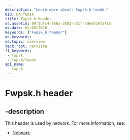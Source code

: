 ```yaml
---
description: "Learn more about: Fwpsk.h header"
UID: NA:fwpsk
title: Fwpsk.h header
ms.assetid: 00f1dfc4-856a-3863-bd1f-7de65b87a71b
ms.date: 05/09/2018
keywords: ["Fwpsk.h header"]
ms.keywords: 
ms.topic: overview
tech.root: netvista
f1_keywords:
 - fwpsk
 - fwpsk/fwpsk
api_name:
 - fwpsk
---
```


# Fwpsk.h header


## -description

This header is used by network. For more information, see:

- [Network](../_netvista/index.md)

